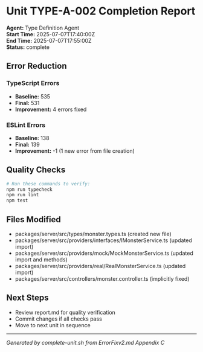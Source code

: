 # Unit TYPE-A-002 Completion Report

**Agent:** Type Definition Agent  
**Start Time:** 2025-07-07T17:40:00Z  
**End Time:** 2025-07-07T17:55:00Z  
**Status:** complete  

## Error Reduction

### TypeScript Errors
- **Baseline:** 535
- **Final:** 531
- **Improvement:** 4 errors fixed

### ESLint Errors
- **Baseline:** 138
- **Final:** 139
- **Improvement:** -1 (1 new error from file creation)

## Quality Checks

```bash
# Run these commands to verify:
npm run typecheck
npm run lint
npm test
```

## Files Modified
- packages/server/src/types/monster.types.ts (created new file)
- packages/server/src/providers/interfaces/IMonsterService.ts (updated import)
- packages/server/src/providers/mock/MockMonsterService.ts (updated import and methods)
- packages/server/src/providers/real/RealMonsterService.ts (updated import)
- packages/server/src/controllers/monster.controller.ts (implicitly fixed)

## Next Steps
- Review report.md for quality verification
- Commit changes if all checks pass
- Move to next unit in sequence

---
*Generated by complete-unit.sh from ErrorFixv2.md Appendix C*
